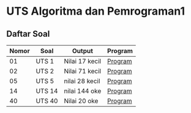 # UTS Algoritma dan Pemrograman1

## Daftar Soal

| Nomor | Soal | Output | Program |
| --- | --- | --- | --- |
| 01 | UTS 1 | Nilai 17 kecil | [Program](/UTS_1/UTS1.java) |
| 02 | UTS 2 | Nilai 71 kecil | [Program](/UTS_2/UTS2.java) |
| 05 | UTS 5 | nilai 28 kecil | [Program](/UTS_5/UTS5.java) |
| 14 | UTS 14 | nilai 144 oke | [Program](/UTS_14/UTS14.java) |
| 40 | UTS 40 | Nilai 20 oke | [Program](/UTS_40/UTS40.java) |